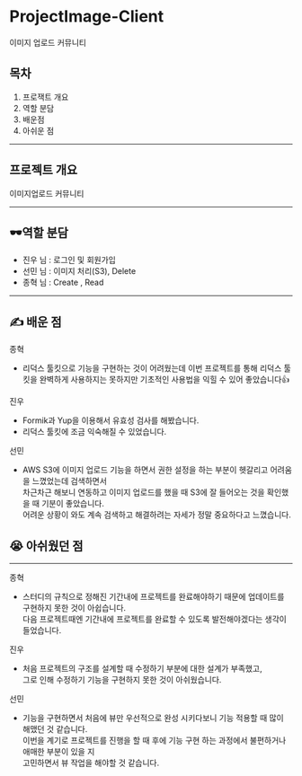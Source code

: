 # ProjectImage-Client
이미지 업로드 커뮤니티
## 목차
1. 프로잭트 개요
2. 역할 분담
3. 배운점
4. 아쉬운 점
<hr>

## 프로젝트 개요
이미지업로드 커뮤니티
<hr>

## 🕶역할 분담
- 진우 님 : 로그인 및 회원가입
- 선민 님 : 이미지 처리(S3), Delete
- 종혁 님 : Create , Read
<hr>

## ✍️ 배운 점
종혁
- 리덕스 툴킷으로 기능을 구현하는 것이 어려웠는데 이번 프로젝트를 통해 리덕스 툴킷을 완벽하게 사용하지는 못하지만
기초적인 사용법을 익힐 수 있어 좋았습니다👍<br>

진우
- Formik과 Yup을 이용해서 유효성 검사를 해봤습니다.
- 리덕스 툴킷에 조금 익숙해질 수 있었습니다.

선민
- AWS S3에 이미지 업로드 기능을 하면서 권한 설정을 하는 부분이 헷갈리고 어려움을 느꼈었는데 검색하면서 <br>
차근차근 해보니 연동하고 이미지 업로드를 했을 때 S3에 잘 들어오는 것을 확인했을 때 기분이 좋았습니다. <br>
어려운 상황이 와도 계속 검색하고 해결하려는 자세가 정말 중요하다고 느꼈습니다.

## 😭 아쉬웠던 점
---
종혁
- 스터디의 규칙으로 정해진 기간내에 프로젝트를 완료해야하기 때문에 업데이트를 구현하지 못한 것이 아쉽습니다.<br>
다음 프로젝트때엔 기간내에 프로젝트를 완료할 수 있도록 발전해야겠다는 생각이 들었습니다.

진우
- 처음 프로젝트의 구조를 설계할 때 수정하기 부분에 대한 설계가 부족했고, <br>
그로 인해 수정하기 기능을 구현하지 못한 것이 아쉬웠습니다.

선민
- 기능을 구현하면서 처음에 뷰만 우선적으로 완성 시키다보니 기능 적용할 때 많이 해맸던 것 같습니다. <br>
이번을 계기로 프로젝트를 진행을 할 때 후에 기능 구현 하는 과정에서 불편하거나 애매한 부분이 있을 지 <br>
고민하면서 뷰 작업을 해야할 것 같습니다.

